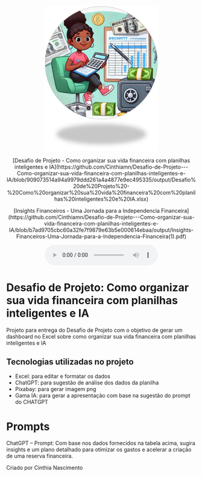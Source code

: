 <p align="center">
<img 
    src="./assets/Capa Planilha.jpg"
    width="300"
/>
</p>

<p align="center">
    [Desafio de Projeto - Como organizar sua vida financeira com planilhas inteligentes e IA](https://github.com/Cinthiamn/Desafio-de-Projeto---Como-organizar-sua-vida-financeira-com-planilhas-inteligentes-e-IA/blob/909073514a94a9979ddd261a4a4877e9ec495335/output/Desafio%20de%20Projeto%20-%20Como%20organizar%20sua%20vida%20financeira%20com%20planilhas%20inteligentes%20e%20IA.xlsx)
</p>

<p align="center">
    [Insights Financeiros - Uma Jornada para a Independencia Financeira](https://github.com/Cinthiamn/Desafio-de-Projeto---Como-organizar-sua-vida-financeira-com-planilhas-inteligentes-e-IA/blob/b7ad9705cbc60a32fe7f9879e63b5e000614ebaa/output/Insights-Financeiros-Uma-Jornada-para-a-Independencia-Financeira(1).pdf)
</p>
  

<div align="center">
    <audio src="output/podcast_editado.MP3" controls title="Podcast editado"></audio>
</div>

# Desafio de Projeto: Como organizar sua vida financeira com planilhas inteligentes e IA #

Projeto para entrega do Desafio de Projeto com o objetivo de gerar um dashboard no Excel sobre como organizar sua vida financeira com planilhas inteligentes e IA

## Tecnologias utilizadas no projeto

- Excel:  para editar e formatar os dados
- ChatGPT: para sugestão de análise dos dados da planilha
- Pixabay: para gerar imagem png
- Gama IA:  para gerar a apresentação com base na sugestão do prompt do CHATGPT


# Prompts 
ChatGPT – Prompt: Com base nos dados fornecidos na tabela acima, sugira insights e um plano detalhado para otimizar os gastos e acelerar a criação de uma reserva financeira.


Criado por Cinthia Nascimento
